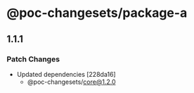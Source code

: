 # @poc-changesets/package-a

## 1.1.1

### Patch Changes

- Updated dependencies [228da16]
  - @poc-changesets/core@1.2.0
